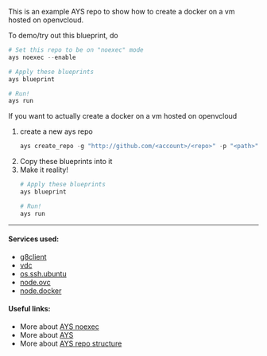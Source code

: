 
This is an example AYS repo to show how to create a docker on a vm hosted on openvcloud.

To demo/try out this blueprint, do
```python
# Set this repo to be on "noexec" mode
ays noexec --enable

# Apply these blueprints
ays blueprint

# Run!
ays run
```

If you want to actually create a docker on a vm hosted on openvcloud
 1. create a new ays repo
    ```python
    ays create_repo -g "http://github.com/<account>/<repo>" -p "<path>"
    ```
 2. Copy these blueprints into it
 3. Make it reality!
    ```python
    # Apply these blueprints
    ays blueprint

    # Run!
    ays run
    ```




----------------------------------------
#### Services used:
 - [g8client](../../templates/clients/g8client)
 - [vdc](../../templates/ovc/vdc)
 - [os.ssh.ubuntu](../../templates/os/os.ssh.ubuntu)
 - [node.ovc](../../templates/nodes/node.ovc)
 - [node.docker](../../templates/nodes/node.docker)

#### Useful links:
- More about [AYS noexec](https://github.com/Jumpscale/jumpscale_core8/blob/8.1.0/docs/AYS/Commands/noexe.md)
- More about [AYS](https://gig.gitbooks.io/jumpscale-core8/content/AYS/AYS-Introduction.html)
- More about [AYS repo structure](https://gig.gitbooks.io/jumpscale-core8/content/AYS/FileDetails/FilesDetails.html)
